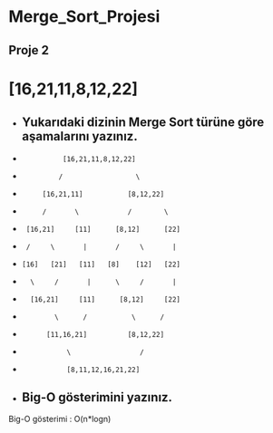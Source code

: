 # Merge_Sort_Projesi

## Proje 2 ##

# **[16,21,11,8,12,22]** #

- ## **Yukarıdaki dizinin Merge Sort türüne göre aşamalarını yazınız.** ##

-               [16,21,11,8,12,22] 
-              /                  \
-          [16,21,11]           [8,12,22]
-          /       \            /        \
-      [16,21]     [11]      [8,12]      [22]
-      /     \       |       /     \       |
-     [16]   [21]   [11]   [8]    [12]   [22]  
-       \     /       |      \     /       |
-       [16,21]     [11]      [8,12]     [22] 
-             \      /           \      /
-           [11,16,21]          [8,12,22]
-                \                 /
-                [8,11,12,16,21,22]        

- ## **Big-O gösterimini yazınız.** ##
 
 Big-O gösterimi : O(n*logn)
